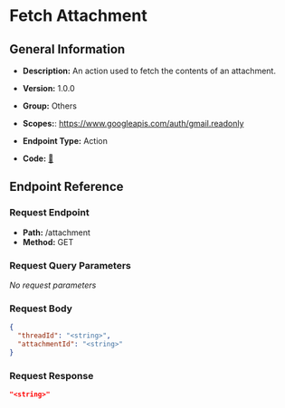 # Fetch Attachment

## General Information

- **Description:** An action used to fetch the contents of an attachment.

- **Version:** 1.0.0
- **Group:** Others
- **Scopes:**: https://www.googleapis.com/auth/gmail.readonly
- **Endpoint Type:** Action
- **Code:** [🔗](https://github.com/NangoHQ/integration-templates/tree/main/integrations/google-mail/actions/fetch-attachment.ts)

## Endpoint Reference

### Request Endpoint

- **Path:** /attachment
- **Method:** GET

### Request Query Parameters

_No request parameters_

### Request Body

```json
{
  "threadId": "<string>",
  "attachmentId": "<string>"
}
```

### Request Response

```json
"<string>"
```
